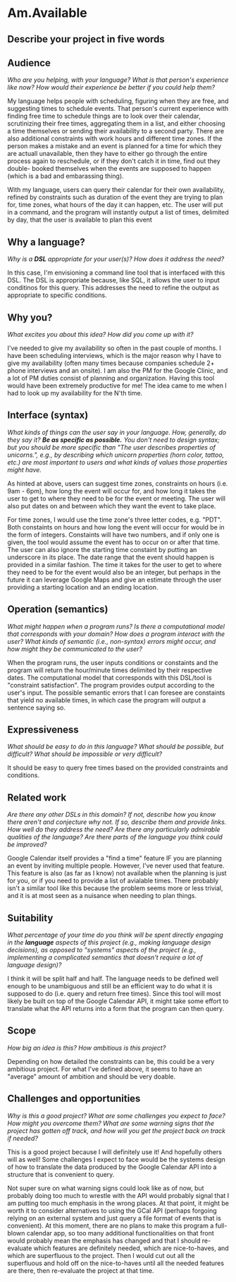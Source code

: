 # Am.Available

## Describe your project in five words

## Audience
_Who are you helping, with your language? What is that person's
experience like now? How would their experience be better if you could help
them?_

My language helps people with scheduling, figuring when they are free, and
suggesting times to schedule events. That person's current experience with
finding free time to schedule things are to look over their calendar,
scrutinizing their free times, aggregating them in a list, and either choosing
a time themselves or sending their availability to a second party. There are
also additional constraints with work hours and different time zones. If the
person makes a mistake and an event is planned for a time for which they are
actuall unavailable, then they have to either go through the entire process
again to reschedule, or if they don't catch it in time, find out they double-
booked themselves when the events are supposed to happen (which is a bad and
embarassing thing).

With my language, users can query their calendar for their own availability,
refined by constraints such as duration of the event they are trying to plan
for, time zones, what hours of the day it can happen, etc. The user will put in
a command, and the program will instantly output a list of times, delimited by
day, that the user is available to plan this event

## Why a language?
_Why is a **DSL** appropriate for your user(s)? How does it address the need?_

In this case, I'm envisioning a command line tool that is interfaced with this
DSL. The DSL is appropriate because, like SQL, it allows the user to input
conditinos for this query. This addresses the need to refine the output as
appropriate to specific conditions.

## Why you?
_What excites you about this idea? How did you come up with it?_

I've needed to give my availability so often in the past couple of months. I
have been scheduling interviews, which is the major reason why I have to give my
availability (often many times because companies schedule 2+ phone interviews
and an onsite). I am also the PM for the Google Clinic, and a lot of PM duties
consist of planning and organization. Having this tool would have been extremely
productive for me! The idea came to me when I had to look up my availability
for the N'th time.


## Interface (syntax)
_What kinds of things can the user say in your language. How, generally, do they
say it? **Be as specific as possible.** You don't need to design syntax; but you
should be more specific than "The user describes properties of unicorns.", e.g.,
by describing which unicorn properties (horn color, tattoo, etc.) are most
important to users and what kinds of values those properties might have._

As hinted at above, users can suggest time zones, constraints on hours (i.e.
9am - 6pm), how long the event will occur for, and how long it takes the user to get
to where they need to be for the event or meeting. The user will also put dates
on and between which they want the event to take place.

For time zones, I would use the time zone's three letter codes, e.g. "PDT". Both
constaints on hours and how long the event will occur for would be in the form
of integers. Constaints will have two numbers, and if only one is given, the
tool would assume the event has to occur on or after that time. The user can
also ignore the starting time constaint by putting an underscore in its place.
The date range that the event should happen is provided in a similar fashion.
The time it takes for the user to get to where they need to be for the event
would also be an integer, but perhaps in the future it can leverage Google Maps
and give an estimate through the user providing a starting location and an
ending location.

## Operation (semantics)
_What might happen when a program runs? Is there a computational model that
corresponds with your domain? How does a program interact with the
user? What kinds of semantic (i.e., non-syntax) errors might occur, and how
might they be communicated to the user?_

When the program runs, the user inputs conditions or constaints and the program
will return the hour/minute times delimited by their respective dates. The
computational model that corresponds with this DSL/tool is "constraint
satisfaction". The program provides output according to the user's input. The
possible semantic errors that I can foresee are constaints that yield no
available times, in which case the program will output a sentence saying so.


## Expressiveness
_What should be easy to do in this language? What should be possible, but
difficult? What should be impossible or very difficult?_

It should be easy to query free times based on the provided constraints
and conditions.


## Related work
_Are there any other DSLs in this domain? If not, describe how you know there
aren't and conjecture why not. If so, describe them and provide links. How well
do they address the need? Are there any particularly admirable qualities of the
language? Are there parts of the language you think could be improved?_

Google Calendar itself provides a "find a time" feature IF you are planning an
event by inviting multiple people. However, I've never used that feature. This
feature is also (as far as I know) not available when the planning is just for
you, or if you need to provide a list of avialable times. There probably isn't
a similar tool like this because the problem seems more or less trivial, and it
is at most seen as a nuisance when needing to plan things.

## Suitability
_What percentage of your time do you think will be spent directly engaging in
the **language** aspects of this project (e.g., making language design
decisions), as opposed to "systems" aspects of the project (e.g., implementing a
complicated semantics that doesn't require a lot of language design)?_

I think it will be split half and half. The language needs to be defined well
enough to be unambiguous and still be an efficient way to do what it is supposed
to do (i.e. query and return free times). Since this tool will most likely be
built on top of the Google Calendar API, it might take some effort to translate
what the API returns into a form that the program can then query.

## Scope
_How big an idea is this? How ambitious is this project?_

Depending on how detailed the constraints can be, this could be a very ambitious
project. For what I've defined above, it seems to have an "average" amount of
ambition and should be very doable.

## Challenges and opportunities
_Why is this a good project? What are some challenges you expect to face? How
might you overcome them? What are some warning signs that the project has gotten
off track, and how will you get the project back on track if needed?_

This is a good project because I will definitely use it! And hopefully others
will as well! Some challenges I expect to face would be the systems design of
how to translate the data produced by the Google Calendar API into a structure
that is convenient to query.

Not super sure on what warning signs could look like as of now, but probably
doing too much to wrestle with the API would probably signal that I am putting
too much emphasis in the wrong places. At that point, it might be worth it to
consider alternatives to using the GCal API (perhaps forgoing relying on an
external system and just query a file format of events that is convenient). At
this moment, there are no plans to make this program a full-blown calendar app,
so too many additional functionalities on that front would probably mean the
emphasis has changed and that I should re-evaluate which features are definitely
needed, which are nice-to-haves, and which are superfluous to the project. Then
I would cut out all the superfluous and hold off on the nice-to-haves until all
the needed features are there, then re-evaluate the project at that time.


